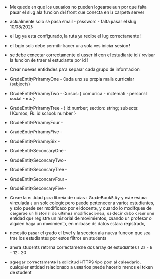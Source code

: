 - Me quede en que los usuarios no pueden logearse aun por que falta pasar el slug ala funcion del front
que conecta en la carpeta server
- actualmente solo se pasa email - password - falta pasar el slug
10/08/2025

- el lug ya esta configurado, la ruta ya recibe el lug correctamente !

- el login solo debe permitir hacer una sola ves iniciar sesion !
- se debe conectar correctamente el usser id con el estudiante id / revisar la funcion de traer al estudiante por id !

- Crear nuevas entidades para separar cada grupo de informacion 
- GradeEntityPriramryOne - Cada uno su propia malla curricular (subjects)
- GradeEntityPriramryTwo - Cursos: { comunica - matemati - personal social - etc }
- GradeEntityPriramryTree - { id:number; section: string; subjects:[]Cursos, Fk: id school: number }
- GradeEntityPriramryFour - 
- GradeEntityPriramryFive - 
- GradeEntityPriramrySix - 

- GradeEntitySecondaryOne - 
- GradeEntitySecondaryTwo - 
- GradeEntitySecondaryTree - 
- GradeEntitySecondaryFour - 
- GradeEntitySecondaryFive - 

- Creae la entidad para libreta de notas : GradeBookEtity y este estara vinculada a un solo colegio pero puede pertenecer a varios estudiantes, y solo puede ser modificado por el docente, y cuando lo modifquen de cargarse un historial de ultimas modificaciones, es decir debo crear una entidad que registre un historial de movimientos, cuando un profesor o alguien haga un movimiento, en mi base de datos estara registrado,

- nesesito pasar el grado el level y la seccion ala nueva funcion que sea trae los estudiantes por estos filtros en students

- ahora students retorna correctametne dos array de estudiantes ! 22 - 8 - 12 : 20 

- agregar correctamente la solicitud HTTPS tipo post al calendario, cualquier entidad relacionado a usuarios puede hacerlo menos el token de student
